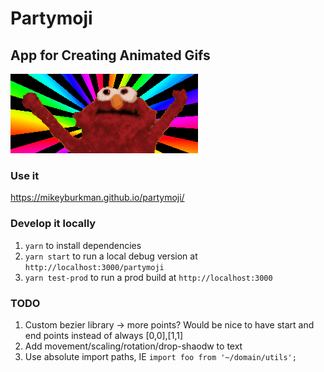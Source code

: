 # Partymoji

## App for Creating Animated Gifs

![Hello-Rainbox](./hellmo-rainbow.gif 'Hellmo Rainbow')

### Use it

https://mikeyburkman.github.io/partymoji/

### Develop it locally

1. `yarn` to install dependencies
2. `yarn start` to run a local debug version at `http://localhost:3000/partymoji`
3. `yarn test-prod` to run a prod build at `http://localhost:3000`

### TODO

1. Custom bezier library -> more points? Would be nice to have start and end points instead of always [0,0],[1,1]
2. Add movement/scaling/rotation/drop-shaodw to text
3. Use absolute import paths, IE `import foo from '~/domain/utils';`

